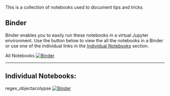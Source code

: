 This is a collection of notebooks used to document tips and tricks

## Binder
Binder enables you to easily run these notebooks in a virtual Jupyter environment. Use the button below to view the all the notebooks in a Binder or use one of the individual links in the [Individual Notebooks](#individual-notebooks) section.

All Notebooks [![Binder](https://mybinder.org/badge_logo.svg)](https://mybinder.org/v2/gh/MyCodePack/NybbleNotebooks/master)

---

## Individual Notebooks:
regex_objectacolypse [![Binder](https://mybinder.org/badge_logo.svg)](https://mybinder.org/v2/gh/MyCodePack/NybbleNotebooks/master?filepath=regex_objectacolypse.ipynb)
